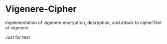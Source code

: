 # Vigenere-Cipher
implementation of vigenere encryption, decryption, and attack to cipherText of vigenere

Just for test
